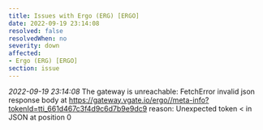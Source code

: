 ```yaml
---
title: Issues with Ergo (ERG) [ERGO]
date: 2022-09-19 23:14:08
resolved: false
resolvedWhen: no
severity: down
affected:
- Ergo (ERG) [ERGO]
section: issue
---
```


*2022-09-19 23:14:08* The gateway is unreachable: FetchError invalid json response body at https://gateway.vgate.io/ergo//meta-info?tokenId=tti_661d467c3f4d9c6d7b9e9dc9 reason: Unexpected token < in JSON at position 0